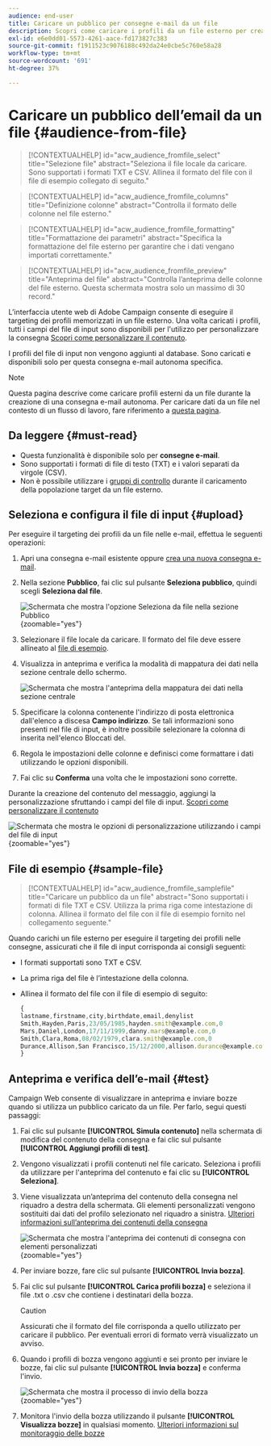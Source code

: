 ```yaml
---
audience: end-user
title: Caricare un pubblico per consegne e-mail da un file
description: Scopri come caricare i profili da un file esterno per creare il pubblico delle e-mail
exl-id: e6e0dd01-5573-4261-aace-fd173827c383
source-git-commit: f1911523c9076188c492da24e0cbe5c760e58a28
workflow-type: tm+mt
source-wordcount: '691'
ht-degree: 37%

---
```


# Caricare un pubblico dell’email da un file {#audience-from-file}

>[!CONTEXTUALHELP]
>id="acw_audience_fromfile_select"
>title="Selezione file"
>abstract="Seleziona il file locale da caricare. Sono supportati i formati TXT e CSV. Allinea il formato del file con il file di esempio collegato di seguito."

>[!CONTEXTUALHELP]
>id="acw_audience_fromfile_columns"
>title="Definizione colonne"
>abstract="Controlla il formato delle colonne nel file esterno."

>[!CONTEXTUALHELP]
>id="acw_audience_fromfile_formatting"
>title="Formattazione dei parametri"
>abstract="Specifica la formattazione del file esterno per garantire che i dati vengano importati correttamente."

>[!CONTEXTUALHELP]
>id="acw_audience_fromfile_preview"
>title="Anteprima del file"
>abstract="Controlla l’anteprima delle colonne del file esterno. Questa schermata mostra solo un massimo di 30 record."

L’interfaccia utente web di Adobe Campaign consente di eseguire il targeting dei profili memorizzati in un file esterno. Una volta caricati i profili, tutti i campi del file di input sono disponibili per l&#39;utilizzo per personalizzare la consegna [Scopri come personalizzare il contenuto](../personalization/personalize.md).

I profili del file di input non vengono aggiunti al database. Sono caricati e disponibili solo per questa consegna e-mail autonoma specifica.

>[!NOTE]
>
>Questa pagina descrive come caricare profili esterni da un file durante la creazione di una consegna e-mail autonoma. Per caricare dati da un file nel contesto di un flusso di lavoro, fare riferimento a [questa pagina](../workflows/activities/load-file.md).

## Da leggere {#must-read}

* Questa funzionalità è disponibile solo per **consegne e-mail**.
* Sono supportati i formati di file di testo (TXT) e i valori separati da virgole (CSV).
* Non è possibile utilizzare i [gruppi di controllo](control-group.md) durante il caricamento della popolazione target da un file esterno.

## Seleziona e configura il file di input {#upload}

Per eseguire il targeting dei profili da un file nelle e-mail, effettua le seguenti operazioni:

1. Apri una consegna e-mail esistente oppure [crea una nuova consegna e-mail](../email/create-email.md).
1. Nella sezione **Pubblico**, fai clic sul pulsante **Seleziona pubblico**, quindi scegli **Seleziona dal file**.

   ![Schermata che mostra l&#39;opzione Seleziona da file nella sezione Pubblico](assets/select-from-file.png){zoomable="yes"}

1. Selezionare il file locale da caricare. Il formato del file deve essere allineato al [file di esempio](#sample-file).
1. Visualizza in anteprima e verifica la modalità di mappatura dei dati nella sezione centrale dello schermo.

   ![Schermata che mostra l&#39;anteprima della mappatura dei dati nella sezione centrale](assets/select-from-file-map.png)

1. Specificare la colonna contenente l&#39;indirizzo di posta elettronica dall&#39;elenco a discesa **Campo indirizzo**. Se tali informazioni sono presenti nel file di input, è inoltre possibile selezionare la colonna di inserita nell&#39;elenco Bloccati del.
1. Regola le impostazioni delle colonne e definisci come formattare i dati utilizzando le opzioni disponibili.
1. Fai clic su **Conferma** una volta che le impostazioni sono corrette.

Durante la creazione del contenuto del messaggio, aggiungi la personalizzazione sfruttando i campi del file di input. [Scopri come personalizzare il contenuto](../personalization/personalize.md)

![Schermata che mostra le opzioni di personalizzazione utilizzando i campi del file di input](assets/select-external-perso.png){zoomable="yes"}

## File di esempio {#sample-file}

>[!CONTEXTUALHELP]
>id="acw_audience_fromfile_samplefile"
>title="Caricare un pubblico da un file"
>abstract="Sono supportati i formati di file TXT e CSV. Utilizza la prima riga come intestazione di colonna. Allinea il formato del file con il file di esempio fornito nel collegamento seguente."

Quando carichi un file esterno per eseguire il targeting dei profili nelle consegne, assicurati che il file di input corrisponda ai consigli seguenti:

* I formati supportati sono TXT e CSV.
* La prima riga del file è l’intestazione della colonna.
* Allinea il formato del file con il file di esempio di seguito:

  ```javascript
  {
  lastname,firstname,city,birthdate,email,denylist
  Smith,Hayden,Paris,23/05/1985,hayden.smith@example.com,0
  Mars,Daniel,London,17/11/1999,danny.mars@example.com,0
  Smith,Clara,Roma,08/02/1979,clara.smith@example.com,0
  Durance,Allison,San Francisco,15/12/2000,allison.durance@example.com,1
  }
  ```

## Anteprima e verifica dell’e-mail {#test}

Campaign Web consente di visualizzare in anteprima e inviare bozze quando si utilizza un pubblico caricato da un file. Per farlo, segui questi passaggi:

1. Fai clic sul pulsante **[!UICONTROL Simula contenuto]** nella schermata di modifica del contenuto della consegna e fai clic sul pulsante **[!UICONTROL Aggiungi profili di test]**.

1. Vengono visualizzati i profili contenuti nel file caricato. Seleziona i profili da utilizzare per l&#39;anteprima del contenuto e fai clic su **[!UICONTROL Seleziona]**.

1. Viene visualizzata un’anteprima del contenuto della consegna nel riquadro a destra della schermata. Gli elementi personalizzati vengono sostituiti dai dati del profilo selezionato nel riquadro a sinistra. [Ulteriori informazioni sull’anteprima dei contenuti della consegna](../preview-test/preview-content.md)

   ![Schermata che mostra l&#39;anteprima dei contenuti di consegna con elementi personalizzati](assets/file-upload-preview.png){zoomable="yes"}

1. Per inviare bozze, fare clic sul pulsante **[!UICONTROL Invia bozza]**.

1. Fai clic sul pulsante **[!UICONTROL Carica profili bozza]** e seleziona il file .txt o .csv che contiene i destinatari della bozza.

   >[!CAUTION]
   >
   >Assicurati che il formato del file corrisponda a quello utilizzato per caricare il pubblico. Per eventuali errori di formato verrà visualizzato un avviso.

1. Quando i profili di bozza vengono aggiunti e sei pronto per inviare le bozze, fai clic sul pulsante **[!UICONTROL Invia bozza]** e conferma l&#39;invio.

   ![Schermata che mostra il processo di invio della bozza](assets/file-upload-test.png){zoomable="yes"}

1. Monitora l&#39;invio della bozza utilizzando il pulsante **[!UICONTROL Visualizza bozze]** in qualsiasi momento. [Ulteriori informazioni sul monitoraggio delle bozze](../preview-test/test-deliveries.md#access-test-deliveries)